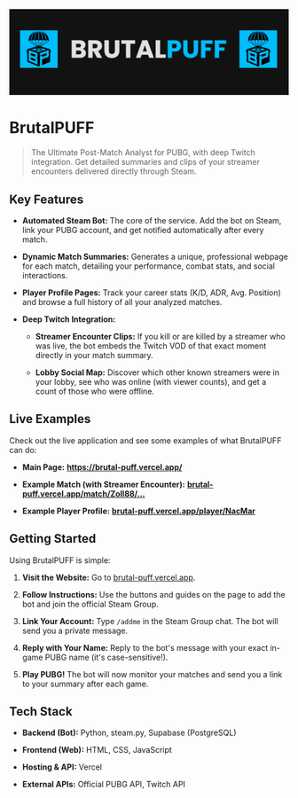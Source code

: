 <div align="center">
<img src="logo2.png" alt="BrutalPUFF Logo" width="800"/>
</div><div _ngcontent-ng-c3733799560="" class="immersive-editor-container"><div _ngcontent-ng-c3733799560="" class="immersive-editor markdown stronger mobile" id="extended-response-markdown-content"><div contenteditable="true" translate="no" class="ProseMirror"><h1>BrutalPUFF</h1><blockquote><p>The Ultimate Post-Match Analyst for PUBG, with deep Twitch integration. Get detailed summaries and clips of your streamer encounters delivered directly through Steam.</p></blockquote><h2> Key Features</h2><ul><li><p><strong>Automated Steam Bot:</strong> The core of the service. Add the bot on Steam, link your PUBG account, and get notified automatically after every match.</p></li><li><p><strong>Dynamic Match Summaries:</strong> Generates a unique, professional webpage for each match, detailing your performance, combat stats, and social interactions.</p></li><li><p><strong>Player Profile Pages:</strong> Track your career stats (K/D, ADR, Avg. Position) and browse a full history of all your analyzed matches.</p></li><li><p><strong>Deep Twitch Integration:</strong></p><ul><li><p><strong>Streamer Encounter Clips:</strong> If you kill or are killed by a streamer who was live, the bot embeds the Twitch VOD of that exact moment directly in your match summary.</p></li><li><p><strong>Lobby Social Map:</strong> Discover which other known streamers were in your lobby, see who was online (with viewer counts), and get a count of those who were offline.</p></li></ul></li></ul><h2> Live Examples</h2><p>Check out the live application and see some examples of what BrutalPUFF can do:</p><ul><li><p><strong>Main Page:</strong> <a href="https://brutal-puff.vercel.app/" title="null"><strong>https://brutal-puff.vercel.app/</strong></a></p></li><li><p><strong>Example Match (with Streamer Encounter):</strong> <a href="https://brutal-puff.vercel.app/match/Zoll88/557c0535-3953-46fb-af38-d45ae5c2b4b2" title="null"><strong>brutal-puff.vercel.app/match/Zoll88/...</strong></a></p></li><li><p><strong>Example Player Profile:</strong> <a href="https://brutal-puff.vercel.app/player/NacMar" title="null"><strong>brutal-puff.vercel.app/player/NacMar</strong></a></p></li></ul><h2> Getting Started</h2><p>Using BrutalPUFF is simple:</p><ol><li><p><strong>Visit the Website:</strong> Go to <a href="https://brutal-puff.vercel.app/" title="null">brutal-puff.vercel.app</a>.</p></li><li><p><strong>Follow Instructions:</strong> Use the buttons and guides on the page to add the bot and join the official Steam Group.</p></li><li><p><strong>Link Your Account:</strong> Type <code>/addme</code> in the Steam Group chat. The bot will send you a private message.</p></li><li><p><strong>Reply with Your Name:</strong> Reply to the bot's message with your exact in-game PUBG name (it's case-sensitive!).</p></li><li><p><strong>Play PUBG!</strong> The bot will now monitor your matches and send you a link to your summary after each game.</p></li></ol><h2> Tech Stack</h2><ul><li><p><strong>Backend (Bot):</strong> Python, steam.py, Supabase (PostgreSQL)</p></li><li><p><strong>Frontend (Web):</strong> HTML, CSS, JavaScript</p></li><li><p><strong>Hosting &amp; API:</strong> Vercel</p></li><li><p><strong>External APIs:</strong> Official PUBG API, Twitch API</p></li></ul></div></div><!----></div>
